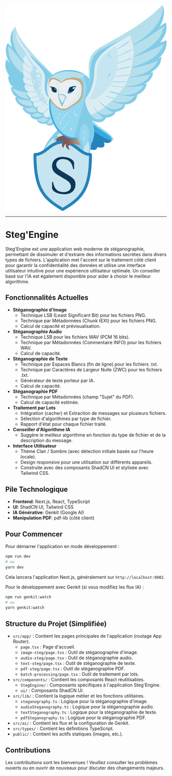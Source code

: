 ![Logo Steg'Engine](stegengineSVG.svg)

---

# Steg'Engine

Steg'Engine est une application web moderne de stéganographie, permettant de dissimuler et d'extraire des informations secrètes dans divers types de fichiers. L'application met l'accent sur le traitement côté client pour garantir la confidentialité des données et utilise une interface utilisateur intuitive pour une expérience utilisateur optimale. Un conseiller basé sur l'IA est également disponible pour aider à choisir le meilleur algorithme.

## Fonctionnalités Actuelles

*   **Stéganographie d'Image**
    *   Technique LSB (Least Significant Bit) pour les fichiers PNG.
    *   Technique par Métadonnées (Chunk tEXt) pour les fichiers PNG.
    *   Calcul de capacité et prévisualisation.
*   **Stéganographie Audio**
    *   Technique LSB pour les fichiers WAV (PCM 16 bits).
    *   Technique par Métadonnées (Commentaire INFO) pour les fichiers WAV.
    *   Calcul de capacité.
*   **Stéganographie de Texte**
    *   Technique par Espaces Blancs (fin de ligne) pour les fichiers .txt.
    *   Technique par Caractères de Largeur Nulle (ZWC) pour les fichiers .txt.
    *   Générateur de texte porteur par IA.
    *   Calcul de capacité.
*   **Stéganographie PDF**
    *   Technique par Métadonnées (champ "Sujet" du PDF).
    *   Calcul de capacité estimée.
*   **Traitement par Lots**
    *   Intégration (cacher) et Extraction de messages sur plusieurs fichiers.
    *   Sélection d'algorithmes par type de fichier.
    *   Rapport d'état pour chaque fichier traité.
*   **Conseiller d'Algorithme IA**
    *   Suggère le meilleur algorithme en fonction du type de fichier et de la description du message.
*   **Interface Utilisateur**
    *   Thème Clair / Sombre (avec détection initiale basée sur l'heure locale).
    *   Design responsive pour une utilisation sur différents appareils.
    *   Construite avec des composants ShadCN UI et stylisée avec Tailwind CSS.

## Pile Technologique

*   **Frontend**: Next.js, React, TypeScript
*   **UI**: ShadCN UI, Tailwind CSS
*   **IA Générative**: Genkit (Google AI)
*   **Manipulation PDF**: pdf-lib (côté client)

## Pour Commencer

Pour démarrer l'application en mode développement :

```bash
npm run dev
# ou
yarn dev
```

Cela lancera l'application Next.js, généralement sur `http://localhost:9002`.

Pour le développement avec Genkit (si vous modifiez les flux IA) :

```bash
npm run genkit:watch
# ou
yarn genkit:watch
```

## Structure du Projet (Simplifiée)

*   `src/app/` : Contient les pages principales de l'application (routage App Router).
    *   `page.tsx` : Page d'accueil.
    *   `image-steg/page.tsx` : Outil de stéganographie d'image.
    *   `audio-steg/page.tsx` : Outil de stéganographie audio.
    *   `text-steg/page.tsx` : Outil de stéganographie de texte.
    *   `pdf-steg/page.tsx` : Outil de stéganographie PDF.
    *   `batch-processing/page.tsx` : Outil de traitement par lots.
*   `src/components/` : Contient les composants React réutilisables.
    *   `StegEngine/` : Composants spécifiques à l'application Steg'Engine.
    *   `ui/` : Composants ShadCN UI.
*   `src/lib/` : Contient la logique métier et les fonctions utilitaires.
    *   `steganography.ts` : Logique pour la stéganographie d'image.
    *   `audioSteganography.ts` : Logique pour la stéganographie audio.
    *   `textSteganography.ts` : Logique pour la stéganographie de texte.
    *   `pdfSteganography.ts` : Logique pour la stéganographie PDF.
*   `src/ai/` : Contient les flux et la configuration de Genkit.
*   `src/types/` : Contient les définitions TypeScript.
*   `public/` : Contient les actifs statiques (images, etc.).

## Contributions

Les contributions sont les bienvenues ! Veuillez consulter les problèmes ouverts ou en ouvrir de nouveaux pour discuter des changements majeurs.
